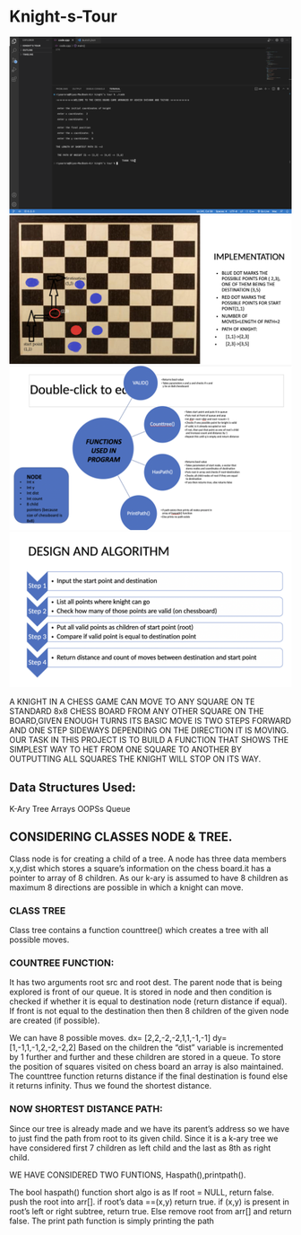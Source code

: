# Knight-s-Tour
![Image Alt Text](https://github.com/riyaarora03/Knight-s-Tour/blob/main/screenshot.png)
![Image Alt Text](https://github.com/riyaarora03/Knight-s-Tour/blob/main/chess.png)
![Image Alt Text](https://github.com/riyaarora03/Knight-s-Tour/blob/main/functions.png)
![Image Alt Text](https://github.com/riyaarora03/Knight-s-Tour/blob/main/implementation.png)

A KNIGHT IN A CHESS GAME CAN MOVE TO ANY SQUARE ON TE STANDARD 8x8 CHESS BOARD FROM ANY OTHER SQUARE ON THE BOARD,GIVEN ENOUGH TURNS ITS BASIC MOVE IS TWO STEPS FORWARD AND ONE STEP SIDEWAYS DEPENDING ON THE DIRECTION IT IS MOVING.
OUR TASK IN THIS PROJECT IS TO BUILD A FUNCTION THAT SHOWS THE SIMPLEST WAY TO HET FROM ONE SQUARE TO ANOTHER BY OUTPUTTING ALL SQUARES THE KNIGHT WILL STOP ON ITS WAY.

## Data Structures Used:
K-Ary Tree
Arrays
OOPSs
Queue

## CONSIDERING CLASSES NODE & TREE.
Class node is for creating a child of a tree. A node has three data members x,y,dist  which stores a square’s information on the chess board.it has a pointer to array of 8 children.
As our k-ary is assumed to have 8 children as maximum 8 directions are possible in which a knight can move.
### CLASS TREE
Class tree contains a function counttree() which creates a tree with all possible moves.
### COUNTREE FUNCTION:
It has two arguments root src and root dest.
The parent node that is being explored is front of our queue.
It is stored in node and then condition is checked if whether it is equal to destination node (return distance if equal).
If front is not equal to the destination then then 8 children of the given node are created (if possible).

We can have 8 possible moves.
dx= [2,2,-2,-2,1,1,-1,-1]
dy=[1,-1,1,-1,2,-2,-2,2]
Based on the children the “dist” variable is incremented by 1 further and further and these children are stored in a queue.
To store the position of squares visited on chess board an array is also maintained.
The counttree function returns distance if the final destination is found else it returns infinity.
Thus we found the shortest distance.
 
### NOW SHORTEST DISTANCE PATH:
Since our tree is already made and we have its parent’s address so we have to just find the path from root to its given child.
Since it is a k-ary tree we have considered first 7 children as left child and the last as 8th as right child.

WE HAVE CONSIDERED TWO FUNTIONS,
Haspath(),printpath().
 
The bool haspath() function short algo is as
If root = NULL, return false.
push the root into arr[].
if root’s data ==(x,y) return true.
if (x,y) is present in root’s left or right subtree, return true.
Else remove root from arr[] and return false.
The print path function is simply printing the path
